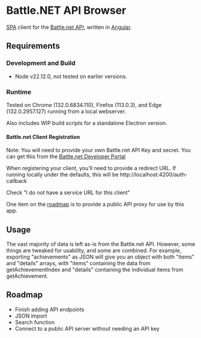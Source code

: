 # Battle&#46;NET API Browser

[SPA](https://en.wikipedia.org/wiki/Single-page_application) client for the [Battle.net API](https://develop.battle.net/), written in [Angular](https://angular.dev).

## Requirements

### Development and Build

- Node v22.12.0, not tested on earlier versions.  

### Runtime

Tested on Chrome (132.0.6834.110), Firefox (113.0.3), and Edge (132.0.2957.127) running from a local webserver. 

Also includes WIP build scripts for a standalone Electron version.

#### Battle&#46;net Client Registration

Note: You will need to provide your own Battle&#46;net API Key and secret. 
You can get this from the [Battle.net Developer Portal](https://develop.battle.net/access/clients)

When registering your client, you'll need to provide a redirect URL.  If running locally under the defaults, this will be http://localhost:4200/auth-callback

Check "I do not have a service URL for this client"

One item on the [roadmap](#roadmap) is to provide a public API proxy for use by this app.

## Usage

The vast majority of data is left as-is from the Battle.net API.  However, some things are tweaked for usability, and some are combined.  For example, exporting "achievements" as JSON will give you an object with both "items" and "details" arrays, with "items" containing the data from getAchievementIndex and "details" containing the individual items from getAchievement.

## Roadmap

- Finish adding API endpoints
- JSON import
- Search function
- Connect to a public API server without needing an API key
